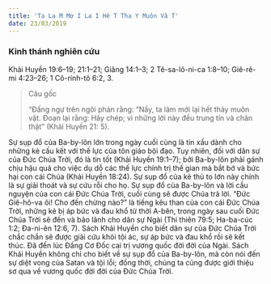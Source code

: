 ```yaml
---
title: 'Ta La M Mơ I La I Hê T Tha Y Muôn Vâ T'
date: 23/03/2019
---
```


### Kinh thánh nghiên cứu
Khải Huyền 19:6–19; 21:1–21; Giăng 14:1–3; 2 Tê-sa-lô-ni-ca 1:8–10; Giê-rê-mi 4:23–26; 1 Cô-rinh-tô  6:2, 3.

> <p>Câu gốc</p>
> “Đấng ngự trên ngôi phán rằng: “Nầy, ta làm mới lại hết thảy muôn vật. Đoạn lại rằng: Hãy chép; vì những lời này đều trung tín và chân thật” (Khải Huyền 21: 5).
 
Sự sụp đổ của Ba-by-lôn lớn trong ngày cuối cùng là tin xấu dành cho những kẻ cấu kết với thế lực của tôn giáo bội đạo. Tuy nhiên, đối với dân sự của Đức Chúa Trời, đó là tin tốt (Khải Huyền 19:1–7); bởi Ba-by-lôn phải gánh chịu hậu quả cho việc dụ dỗ các thế lực chính trị thế gian mà bắt bớ và bức hại con cái Chúa (Khải Huyền 18:24). Sự sụp đổ của kẻ thù to lớn này chính là sự giải thoát và sự cứu rỗi cho họ. Sự sụp đổ của Ba-by-lôn và lời cầu nguyện của con cái Đức Chúa Trời, cuối cùng sẽ được Chúa trả lời. “Ðức Giê-hô-va ôi! Cho đến chừng nào?” là tiếng kêu than của con cái Đức Chúa Trời, những kẻ bị áp bức và đau khổ từ thời A-bên, trong ngày sau cuối Đức Chúa Trời sẽ đến và bảo lãnh cho dân sự Ngài (Thi thiên 79:5; Ha-ba-cúc 1:2; Đa-ni-ên 12:6, 7). Sách Khải Huyền cho biết dân sự của Đức Chúa Trời chắc chắn sẽ được giải cứu khỏi tội ác, sự áp bức và đau khổ rồi sẽ kết thúc. Đã đến lúc Đấng Cơ Đốc cai trị vương quốc đời đời của Ngài. Sách Khải Huyền không chỉ cho biết về sự sụp đổ của Ba-by-lôn, mà còn nói đến sự diệt vong của Satan và tội lỗi; đồng thời, chúng ta cũng được giới thiệu sơ qua về vương quốc đời đời của Đức Chúa Trời.